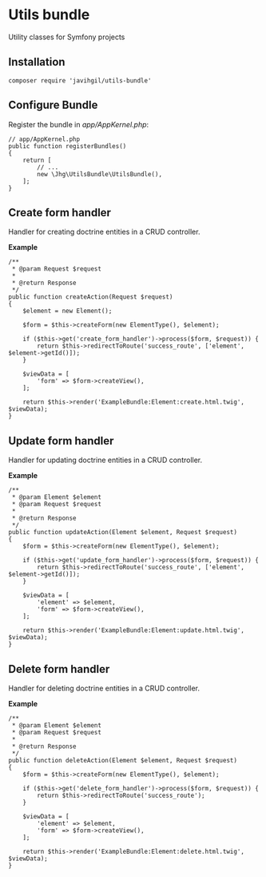 # Utils bundle
Utility classes for Symfony projects

## Installation

    composer require 'javihgil/utils-bundle'

## Configure Bundle

Register the bundle in *app/AppKernel.php*:

    // app/AppKernel.php
    public function registerBundles()
    {
        return [
            // ...
            new \Jhg\UtilsBundle\UtilsBundle(),
        ];
    }

## Create form handler

Handler for creating doctrine entities in a CRUD controller. 

**Example**

    /**
     * @param Request $request
     *
     * @return Response
     */
    public function createAction(Request $request)
    {
        $element = new Element();

        $form = $this->createForm(new ElementType(), $element);

        if ($this->get('create_form_handler')->process($form, $request)) {
            return $this->redirectToRoute('success_route', ['element', $element->getId()]);
        }

        $viewData = [
            'form' => $form->createView(),
        ];

        return $this->render('ExampleBundle:Element:create.html.twig', $viewData);
    }

## Update form handler

Handler for updating doctrine entities in a CRUD controller. 

**Example**

    /**
     * @param Element $element
     * @param Request $request
     *
     * @return Response
     */
    public function updateAction(Element $element, Request $request)
    {
        $form = $this->createForm(new ElementType(), $element);

        if ($this->get('update_form_handler')->process($form, $request)) {
            return $this->redirectToRoute('success_route', ['element', $element->getId()]);
        }

        $viewData = [
            'element' => $element,
            'form' => $form->createView(),
        ];

        return $this->render('ExampleBundle:Element:update.html.twig', $viewData);
    }


## Delete form handler

Handler for deleting doctrine entities in a CRUD controller. 

**Example**

    /**
     * @param Element $element
     * @param Request $request
     *
     * @return Response
     */
    public function deleteAction(Element $element, Request $request)
    {
        $form = $this->createForm(new ElementType(), $element);

        if ($this->get('delete_form_handler')->process($form, $request)) {
            return $this->redirectToRoute('success_route');
        }

        $viewData = [
            'element' => $element,
            'form' => $form->createView(),
        ];

        return $this->render('ExampleBundle:Element:delete.html.twig', $viewData);
    }


